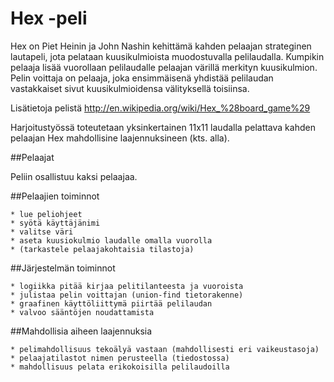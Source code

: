 # Hex -peli

Hex on Piet Heinin ja John Nashin kehittämä kahden pelaajan strateginen lautapeli, jota pelataan kuusikulmioista muodostuvalla pelilaudalla. Kumpikin pelaaja lisää vuorollaan pelilaudalle pelaajan värillä merkityn kuusikulmion. Pelin voittaja on pelaaja, joka ensimmäisenä yhdistää pelilaudan vastakkaiset sivut kuusikulmioidensa välityksellä  toisiinsa.  

Lisätietoja pelistä http://en.wikipedia.org/wiki/Hex_%28board_game%29

Harjoitustyössä toteutetaan yksinkertainen 11x11 laudalla pelattava kahden pelaajan Hex mahdollisine laajennuksineen (kts. alla).

##Pelaajat

Peliin osallistuu kaksi pelaajaa.

##Pelaajien toiminnot

	* lue peliohjeet
	* syötä käyttäjänimi
	* valitse väri
	* aseta kuusiokulmio laudalle omalla vuorolla
	* (tarkastele pelaajakohtaisia tilastoja)

##Järjestelmän toiminnot

	* logiikka pitää kirjaa pelitilanteesta ja vuoroista
	* julistaa pelin voittajan (union-find tietorakenne)
	* graafinen käyttöliittymä piirtää pelilaudan
	* valvoo sääntöjen noudattamista

##Mahdollisia aiheen laajennuksia

	* pelimahdollisuus tekoälyä vastaan (mahdollisesti eri vaikeustasoja)
	* pelaajatilastot nimen perusteella (tiedostossa)
	* mahdollisuus pelata erikokoisilla pelilaudoilla


